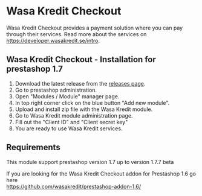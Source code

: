 # Wasa Kredit Checkout
Wasa Kredit Checkout provides a payment solution where you can pay through their services. Read more about the services on https://developer.wasakredit.se/intro.

## Wasa Kredit Checkout - Installation for prestashop 1.7

1. Download the latest release from the [releases page](https://github.com/wasakredit/prestashop-addon-1.7/releases).
2. Go to prestashop administration.
3. Open "Modules / Module" manager page.
4. In top right corner click on the blue button "Add new module".
5. Upload and install zip file with the Wasa Kredit module.
6. Go to Wasa Kredit module administration page.
7. Fill out the "Client ID" and "Client secret key"
8. You are ready to use Wasa Kredit services.


## Requirements
This module support prestashop version 1.7 up to version 1.7.7 beta

If you are looking for the Wasa Kredit Checkout addon for Prestashop 1.6 go here <br> https://github.com/wasakredit/prestashop-addon-1.6/
